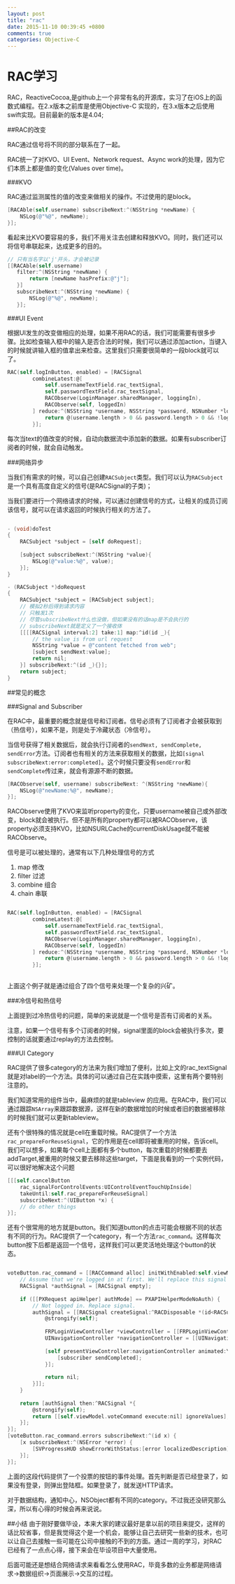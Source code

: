 ```yaml
---
layout: post
title: "rac"
date: 2015-11-10 00:39:45 +0800
comments: true
categories: Objective-C
---
```



# RAC学习

RAC，ReactiveCocoa,是github上一个非常有名的开源库，实习了在iOS上的函数式编程。在2.x版本之前库是使用Objective-C 实现的，在3.x版本之后使用swift实现。目前最新的版本是4.04;

##RAC的改变

RAC通过信号将不同的部分联系在了一起。

RAC统一了对KVO、UI Event、Network request、Async work的处理，因为它们本质上都是值的变化(Values over time)。

###KVO

RAC通过监测属性的值的改变来做相关的操作。不过使用的是block。


```Objective-C
[RACAble(self.username) subscribeNext:^(NSString *newName) {
    NSLog(@"%@", newName);
}];
```

看起来比KVO要容易的多，我们不用关注去创建和释放KVO。同时，我们还可以将信号串联起来，达成更多的目的。

```Objective-C
// 只有当名字以'j'开头，才会被记录
[[RACAble(self.username)
   filter:^(NSString *newName) {
       return [newName hasPrefix:@"j"];
   }]
   subscribeNext:^(NSString *newName) {
       NSLog(@"%@", newName);
   }];
```

###UI Event

根据UI发生的改变做相应的处理，如果不用RAC的话，我们可能需要有很多步骤。比如检查输入框中的输入是否合法的时候，我们可以通过添加action，当键入的时候就讲输入框的值拿出来检查。这里我们只需要很简单的一段block就可以了。


```Objective-C
RAC(self.logInButton, enabled) = [RACSignal
        combineLatest:@[
            self.usernameTextField.rac_textSignal,
            self.passwordTextField.rac_textSignal,
            RACObserve(LoginManager.sharedManager, loggingIn),
            RACObserve(self, loggedIn)
        ] reduce:^(NSString *username, NSString *password, NSNumber *loggingIn, NSNumber *loggedIn) {
            return @(username.length > 0 && password.length > 0 && !loggingIn.boolValue && !loggedIn.boolValue);
        }];
```
每次当text的值改变的时候，自动向数据流中添加新的数据。如果有subscriber订阅者的时候，就会自动触发。

###网络异步

当我们有需求的时候，可以自己创建``RACSubject``类型。我们可以认为``RACSubject``是一个具有高度自定义的信号(是RACSignal的子类)；

当我们要进行一个网络请求的时候，可以通过创建信号的方式，让相关的成员订阅该信号，就可以在请求返回的时候执行相关的方法了。

```Objective-C

- (void)doTest
{
    RACSubject *subject = [self doRequest];
    
    [subject subscribeNext:^(NSString *value){
        NSLog(@"value:%@", value);
    }];
}

- (RACSubject *)doRequest
{
    RACSubject *subject = [RACSubject subject];
    // 模拟2秒后得到请求内容
    // 只触发1次
    // 尽管subscribeNext什么也没做，但如果没有的话map是不会执行的
    // subscribeNext就是定义了一个接收体
    [[[[RACSignal interval:2] take:1] map:^id(id _){
        // the value is from url request
        NSString *value = @"content fetched from web";
        [subject sendNext:value];
        return nil;
    }] subscribeNext:^(id _){}];
    return subject;
}
```


##常见的概念

###Signal and Subscriber

在RAC中，最重要的概念就是信号和订阅者。信号必须有了订阅者才会被获取到（热信号），如果不是，则是处于冷藏状态（冷信号）。

当信号获得了相关数据后，就会执行订阅者的``sendNext, sendComplete, sendError``方法。订阅者也有相关的方法来获取相关的数据，比如``[signal subscribeNext:error:completed]``。这个时候只要没有``sendError``和``sendComplete``传过来，就会有源源不断的数据。


```Objective-C
[RACObserve(self, username) subscribeNext: ^(NSString *newName){
    NSLog(@"newName:%@", newName);
}];
```

RACObserve使用了KVO来监听property的变化，只要username被自己或外部改变，block就会被执行。但不是所有的property都可以被RACObserve，该property必须支持KVO，比如NSURLCache的currentDiskUsage就不能被RACObserve。

信号是可以被处理的，通常有以下几种处理信号的方式


1. map 修改
2. filter 过滤
3. combine 组合
4. chain 串联

```Objective-C

RAC(self.logInButton, enabled) = [RACSignal
        combineLatest:@[
            self.usernameTextField.rac_textSignal,
            self.passwordTextField.rac_textSignal,
            RACObserve(LoginManager.sharedManager, loggingIn),
            RACObserve(self, loggedIn)
        ] reduce:^(NSString *username, NSString *password, NSNumber *loggingIn, NSNumber *loggedIn) {
            return @(username.length > 0 && password.length > 0 && !loggingIn.boolValue && !loggedIn.boolValue);
        }];
        
```
上面这个例子就是通过组合了四个信号来处理一个复杂的兴矿。

###冷信号和热信号

上面提到过冷热信号的问题，简单的来说就是一个信号是否有订阅者的关系。

注意，如果一个信号有多个订阅者的时候，signal里面的block会被执行多次，要控制的话就要通过replay的方法去控制。

###UI Category

RAC提供了很多category的方法来为我们增加了便利，比如上文的rac_textSignal就是对label的一个方法。具体的可以通过自己在实践中摸索，这里有两个要特别注意的。

我们知道常用的组件当中，最麻烦的就是tableview 的应用。在RAC中，我们可以通过跟踪``NSArray``来跟踪数据源，这样在新的数据增加的时候或者旧的数据被移除的时候我们就可以更新tableview。

还有个很特殊的情况就是cell在重载时候。RAC提供了一个方法``rac_prepareForReuseSignal``，它的作用是在cell即将被重用的时候，告诉cell。我们可以想多，如果每个cell上面都有多个button，每次重载的时候都要去addTarget,被重用的时候又要去移除这些target，下面是我看到的一个实例代码，可以很好地解决这个问题


```Objective-C
[[[self.cancelButton
    rac_signalForControlEvents:UIControlEventTouchUpInside]
    takeUntil:self.rac_prepareForReuseSignal]
    subscribeNext:^(UIButton *x) {
    // do other things
}];

```

还有个很常用的地方就是button。我们知道button的点击可能会根据不同的状态有不同的行为。RAC提供了一个category，有一个方法``rac_command``。这样每次button按下后都是返回一个信号，这样我们可以更灵活地处理这个button的状态。

```Objective-C

voteButton.rac_command = [[RACCommand alloc] initWithEnabled:self.viewModel.voteCommand.enabled signalBlock:^RACSignal *(id input) {
    // Assume that we're logged in at first. We'll replace this signal later if not.
    RACSignal *authSignal = [RACSignal empty];
    
    if ([[PXRequest apiHelper] authMode] == PXAPIHelperModeNoAuth) {
        // Not logged in. Replace signal.
        authSignal = [[RACSignal createSignal:^RACDisposable *(id<RACSubscriber> subscriber) {
            @strongify(self);
            
            FRPLoginViewController *viewController = [[FRPLoginViewController alloc] initWithNibName:@"FRPLoginViewController" bundle:nil];
            UINavigationController *navigationController = [[UINavigationController alloc] initWithRootViewController:viewController];
            
            [self presentViewController:navigationController animated:YES completion:^{
                [subscriber sendCompleted];
            }];
            
            return nil;
        }]];
    }
    
    return [authSignal then:^RACSignal *{
        @strongify(self);
        return [[self.viewModel.voteCommand execute:nil] ignoreValues];
    }];
}];
[voteButton.rac_command.errors subscribeNext:^(id x) {
    [x subscribeNext:^(NSError *error) {
        [SVProgressHUD showErrorWithStatus:[error localizedDescription]];
    }];
}];

```

上面的这段代码提供了一个投票的按钮的事件处理。首先判断是否已经登录了，如果没有登录，则弹出登陆框。如果登录了，就发送HTTP请求。

对于数据结构，通知中心，NSObject都有不同的category。不过我还没研究那么深，所以有心得的时候会再来说说。


##小结
由于刚好要做毕设，本来大家的建议最好是拿以前的项目来提交，这样的话比较省事，但是我觉得这个是一个机会，能够让自己去研究一些新的技术，也可以让自己去接触一些可能在公司中接触的不到的方面。通过一周的学习，对RAC已经有了一点点心得，接下来会在毕设项目中大量使用。

后面可能还是想结合网络请求来看看怎么使用RAC，毕竟多数的业务都是网络请求->数据组织->页面展示->交互的过程。


